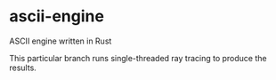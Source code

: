 # ascii-engine
ASCII engine written in Rust

This particular branch runs single-threaded ray tracing to produce the results.
